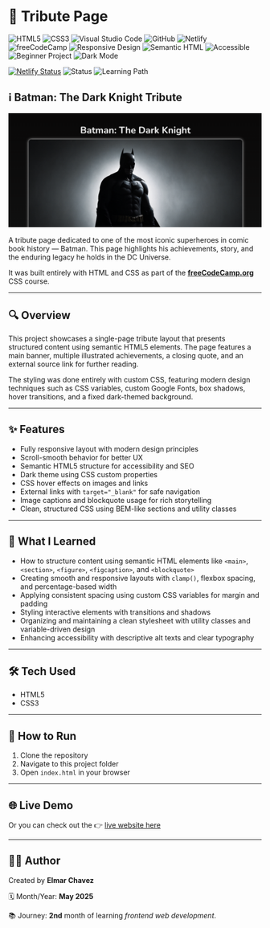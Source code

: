 # 📁 Tribute Page

![HTML5](https://img.shields.io/badge/HTML5-E34F26?style=for-the-badge&logo=html5&logoColor=white)
![CSS3](https://img.shields.io/badge/CSS3-1572B6?style=for-the-badge&logo=css3&logoColor=white)
![Visual Studio Code](https://img.shields.io/badge/VS%20Code-007ACC?style=for-the-badge&logo=visual-studio-code&logoColor=white)
![GitHub](https://img.shields.io/badge/GitHub-181717?style=for-the-badge&logo=github&logoColor=white)
![Netlify](https://img.shields.io/badge/Netlify-00C7B7?style=for-the-badge&logo=netlify&logoColor=white)
![freeCodeCamp](https://img.shields.io/badge/freeCodeCamp-27273D?style=for-the-badge&logo=freecodecamp&logoColor=white)
![Responsive Design](https://img.shields.io/badge/Responsive%20Design-2196F3?style=for-the-badge&logo=responsive&logoColor=white)
![Semantic HTML](https://img.shields.io/badge/Semantic%20HTML-ff9800?style=for-the-badge)
![Accessible](https://img.shields.io/badge/Accessibility-A11Y-0052cc?style=for-the-badge)
![Beginner Project](https://img.shields.io/badge/Beginner%20Project-25D366?style=for-the-badge)
![Dark Mode](https://img.shields.io/badge/Dark%20Mode-222222?style=for-the-badge&logo=half&logoColor=white)

[![Netlify Status](https://api.netlify.com/api/v1/badges/47674e46-271a-4f1e-8590-c2887b53fb8d/deploy-status)](https://html-css-daily.netlify.app/build%20a%20tribute%20page/)
![Status](https://img.shields.io/badge/status-complete-brightgreen)
![Learning Path](https://img.shields.io/badge/learning%20path-month%202-blue)

## ℹ️ Batman: The Dark Knight Tribute

![Screenshot of the project](./screenshot.png)

A tribute page dedicated to one of the most iconic superheroes in comic book history — Batman. This page highlights his achievements, story, and the enduring legacy he holds in the DC Universe.

It was built entirely with HTML and CSS as part of the [**freeCodeCamp.org**](https://www.freecodecamp.org/learn/full-stack-developer/) CSS course.

---

## 🔍 Overview

This project showcases a single-page tribute layout that presents structured content using semantic HTML5 elements. The page features a main banner, multiple illustrated achievements, a closing quote, and an external source link for further reading.

The styling was done entirely with custom CSS, featuring modern design techniques such as CSS variables, custom Google Fonts, box shadows, hover transitions, and a fixed dark-themed background.

---

## ✨ Features

- Fully responsive layout with modern design principles
- Scroll-smooth behavior for better UX
- Semantic HTML5 structure for accessibility and SEO
- Dark theme using CSS custom properties
- CSS hover effects on images and links
- External links with `target="_blank"` for safe navigation
- Image captions and blockquote usage for rich storytelling
- Clean, structured CSS using BEM-like sections and utility classes

---

## 🧠 What I Learned

- How to structure content using semantic HTML elements like `<main>`, `<section>`, `<figure>`, `<figcaption>`, and `<blockquote>`
- Creating smooth and responsive layouts with `clamp()`, flexbox spacing, and percentage-based width
- Applying consistent spacing using custom CSS variables for margin and padding
- Styling interactive elements with transitions and shadows
- Organizing and maintaining a clean stylesheet with utility classes and variable-driven design
- Enhancing accessibility with descriptive alt texts and clear typography

---

## 🛠️ Tech Used

- HTML5
- CSS3

---

## 🚀 How to Run

1. Clone the repository
2. Navigate to this project folder
3. Open `index.html` in your browser

---

## 🌐 Live Demo

Or you can check out the 👉 [live website here](https://html-css-daily.netlify.app/build%20a%20tribute%20page/)

---

## 🧑‍💻 Author

Created by **Elmar Chavez**

🗓️ Month/Year: **May 2025**

📚 Journey: **2nd** month of learning _frontend web development_.
